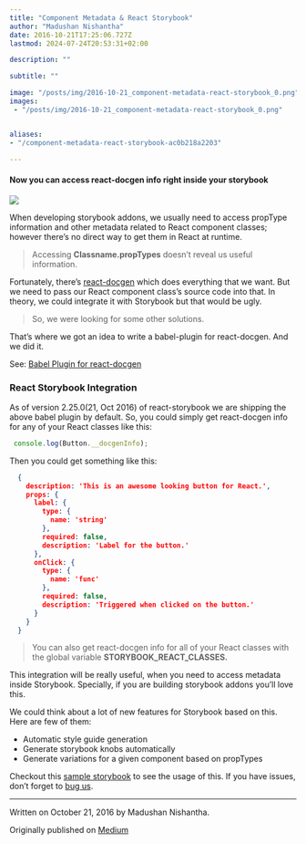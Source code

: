 ```yaml
---
title: "Component Metadata & React Storybook"
author: "Madushan Nishantha"
date: 2016-10-21T17:25:06.727Z
lastmod: 2024-07-24T20:53:31+02:00

description: ""

subtitle: ""

image: "/posts/img/2016-10-21_component-metadata-react-storybook_0.png" 
images:
 - "/posts/img/2016-10-21_component-metadata-react-storybook_0.png"


aliases:
- "/component-metadata-react-storybook-ac0b218a2203"

---
```


#### Now you can access react-docgen info right inside your storybook

![](/posts/img/2016-10-21_component-metadata-react-storybook_0.png#layoutTextWidth)

When developing storybook addons, we usually need to access propType information and other metadata related to React component classes; however there’s no direct way to get them in React at runtime.

> Accessing **Classname.propTypes** doesn’t reveal us useful information.

Fortunately, there’s [react-docgen](https://github.com/reactjs/react-docgen) which does everything that we want. But we need to pass our React component class’s source code into that. In theory, we could integrate it with Storybook but that would be ugly.

> So, we were looking for some other solutions.

That’s where we got an idea to write a babel-plugin for react-docgen. And we did it.

See: [Babel Plugin for react-docgen](https://github.com/kadirahq/babel-plugin-react-docgen)

### React Storybook Integration

As of version 2.25.0(21, Oct 2016) of react-storybook we are shipping the above babel plugin by default. So, you could simply get react-docgen info for any of your React classes like this:

```javascript
 console.log(Button.__docgenInfo);
```

Then you could get something like this:

```json
  {
    description: 'This is an awesome looking button for React.',
    props: {
      label: {
        type: {
          name: 'string'
        },
        required: false,
        description: 'Label for the button.'
      },
      onClick: {
        type: {
          name: 'func'
        },
        required: false,
        description: 'Triggered when clicked on the button.'
      }
    }
  }
```

> You can also get react-docgen info for all of your React classes with the global variable **STORYBOOK_REACT_CLASSES.**

This integration will be really useful, when you need to access metadata inside Storybook. Specially, if you are building storybook addons you’ll love this.

We could think about a lot of new features for Storybook based on this. Here are few of them:

- Automatic style guide generation
- Generate storybook knobs automatically
- Generate variations for a given component based on propTypes

Checkout this [sample storybook](https://github.com/kadira-samples/react-docgen-sample) to see the usage of this. If you have issues, don’t forget to [bug us](https://github.com/kadirahq/react-storybook).

* * *
Written on October 21, 2016 by Madushan Nishantha.

Originally published on [Medium](https://medium.com/@madushan1000/component-metadata-react-storybook-ac0b218a2203)
